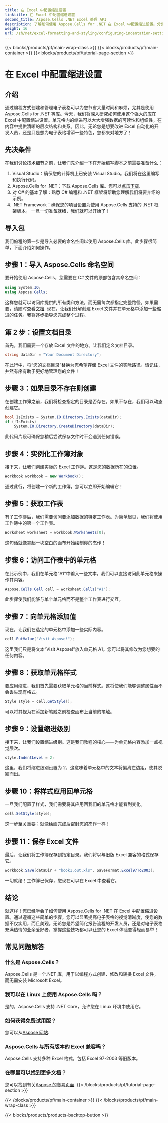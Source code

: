 ```yaml
---
title: 在 Excel 中配置缩进设置
linktitle: 在 Excel 中配置缩进设置
second_title: Aspose.Cells .NET Excel 处理 API
description: 了解如何使用 Aspose.Cells for .NET 在 Excel 中配置缩进设置。分步指南可帮助您轻松增强 Excel 文档。
weight: 16
url: /zh/net/excel-formatting-and-styling/configuring-indentation-settings/
---
```


{{< blocks/products/pf/main-wrap-class >}}
{{< blocks/products/pf/main-container >}}
{{< blocks/products/pf/tutorial-page-section >}}

# 在 Excel 中配置缩进设置

## 介绍
通过编程方式创建和管理电子表格可以为您节省大量时间和麻烦，尤其是使用 Aspose.Cells for .NET 等库。今天，我们将深入研究如何使用这个强大的库在 Excel 中配置缩进设置。单元格内的缩进可以大大增强数据的可读性和组织性，在内容中提供清晰的层次结构和关系。因此，无论您是想要改进 Excel 自动化的开发人员，还是只是想为电子表格增添一些特色，您都来对地方了！
## 先决条件
在我们讨论技术细节之前，让我们先介绍一下在开始编写脚本之前需要准备什么：
1. Visual Studio：确保您的计算机上已安装 Visual Studio。我们将在这里编写和执行代码。
2. Aspose.Cells for .NET：下载 Aspose.Cells 库。您可以[点击下载](https://releases.aspose.com/cells/net/).
3. 对 C# 的基本了解：熟悉 C# 编程和 .NET 框架将帮助您理解我们将要介绍的示例。
4. .NET Framework：确保您的项目设置为使用 Aspose.Cells 支持的 .NET 框架版本。
一旦一切准备就绪，我们就可以开始了！
## 导入包
我们旅程的第一步是导入必要的命名空间以使用 Aspose.Cells 库。此步骤很简单，下面介绍如何操作。
## 步骤 1：导入 Aspose.Cells 命名空间
要开始使用 Aspose.Cells，您需要在 C# 文件的顶部包含其命名空间：
```csharp
using System.IO;
using Aspose.Cells;
```
这样您就可以访问库提供的所有类和方法，而无需每次都指定完整路径。如果需要，请随时查看[文档](https://reference.aspose.com/cells/net/).
现在，让我们分解创建 Excel 文件并在单元格中添加一些缩进的任务。我将逐步指导您完成整个过程。
## 第 2 步：设置文档目录
首先，我们需要一个存放 Excel 文件的地方。让我们定义文档目录。
```csharp
string dataDir = "Your Document Directory";
```
在此行中，将“您的文档目录”替换为您希望存储 Excel 文件的实际路径。请记住，井然有序有助于更好地管理您的文件！
## 步骤 3：如果目录不存在则创建
在创建工作簿之前，我们将检查指定的目录是否存在。如果不存在，我们可以动态创建它。
```csharp
bool IsExists = System.IO.Directory.Exists(dataDir);
if (!IsExists)
    System.IO.Directory.CreateDirectory(dataDir);
```
此代码片段可确保您稍后尝试保存文件时不会遇到任何错误。
## 步骤 4：实例化工作簿对象
接下来，让我们创建实际的 Excel 工作簿。这是您的数据所在的位置。
```csharp
Workbook workbook = new Workbook();
```
通过此行，将创建一个新的工作簿，您可以立即开始编辑它！
## 步骤 5：获取工作表
有了工作簿后，我们需要访问要添加数据的特定工作表。为简单起见，我们将使用工作簿中的第一个工作表。
```csharp
Worksheet worksheet = workbook.Worksheets[0];
```
这句话就像拿起一块空白的画布开始绘制你的杰作！
## 步骤 6：访问工作表中的单元格
在此示例中，我们在单元格“A1”中输入一些文本。我们可以直接访问此单元格来操作其内容。
```csharp
Aspose.Cells.Cell cell = worksheet.Cells["A1"];
```
此步骤使我们能够与单个单元格而不是整个工作表进行交互。
## 步骤 7：向单元格添加值
现在，让我们在选定的单元格中添加一些实际内容。
```csharp
cell.PutValue("Visit Aspose!");
```
这里我们只是将文本“Visit Aspose!”放入单元格 A1。您可以将其修改为您想要的任何内容。
## 步骤 8：获取单元格样式
要应用缩进，我们首先需要获取单元格的当前样式。这将使我们能够调整属性而不会丢失现有格式。
```csharp
Style style = cell.GetStyle();
```
可以将其视为在添加新笔触之前检查画布上当前的笔触。
## 步骤 9：设置缩进级别
接下来，让我们设置缩进级别。这是我们教程的核心——为单元格内容添加一点视觉层次。
```csharp
style.IndentLevel = 2;
```
这里，我们将缩进级别设置为 2，这意味着单元格中的文本将偏离左边距，使其脱颖而出。
## 步骤 10：将样式应用回单元格
一旦我们配置了样式，我们需要将其应用回我们的单元格才能看到变化。
```csharp
cell.SetStyle(style);
```
这一步至关重要；就像绘画完成后密封您的杰作一样！
## 步骤 11：保存 Excel 文件
最后，让我们将工作簿保存到指定目录。我们将以与旧版 Excel 兼容的格式保存它。
```csharp
workbook.Save(dataDir + "book1.out.xls", SaveFormat.Excel97To2003);
```
一切就绪！工作簿已保存，您现在可以在 Excel 中查看它。
## 结论
就这样！您已经学会了如何使用 Aspose.Cells for .NET 在 Excel 中配置缩进设置。通过遵循这些简单的步骤，您可以显著提高电子表格的视觉清晰度，使您的数据不仅实用，而且美观。无论您是希望简化报告流程的开发人员，还是对电子表格充满热情的业余爱好者，掌握这些技巧都可以让您的 Excel 体验变得轻而易举！
## 常见问题解答
### 什么是 Aspose.Cells？
Aspose.Cells 是一个.NET 库，用于以编程方式创建、修改和转换 Excel 文件，而无需安装 Microsoft Excel。
### 我可以在 Linux 上使用 Aspose.Cells 吗？
是的，Aspose.Cells 支持 .NET Core，允许您在 Linux 环境中使用它。
### 如何获得免费试用版？
您可以从[Aspose 网站](https://releases.aspose.com/).
### Aspose.Cells 与所有版本的 Excel 兼容吗？
Aspose.Cells 支持多种 Excel 格式，包括 Excel 97-2003 等旧版本。
### 在哪里可以找到更多文档？
您可以找到有关[Aspose 的参考页面](https://reference.aspose.com/cells/net/).
{{< /blocks/products/pf/tutorial-page-section >}}

{{< /blocks/products/pf/main-container >}}
{{< /blocks/products/pf/main-wrap-class >}}

{{< blocks/products/products-backtop-button >}}
